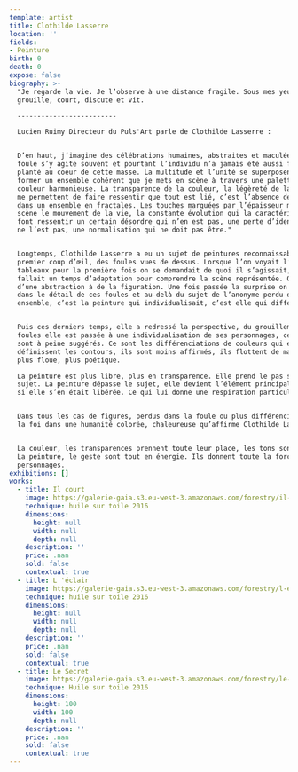 ```yaml
---
template: artist
title: Clothilde Lasserre
location: ''
fields:
- Peinture
birth: 0
death: 0
expose: false
biography: >-
  "Je regarde la vie. Je l’observe à une distance fragile. Sous mes yeux, ça
  grouille, court, discute et vit.

  -------------------------

  Lucien Ruimy Directeur du Puls'Art parle de Clothilde Lasserre : 


  D’en haut, j’imagine des célébrations humaines, abstraites et maculées. La
  foule s’y agite souvent et pourtant l’individu n’a jamais été aussi flagrant,
  planté au coeur de cette masse. La multitude et l’unité se superposent pour
  former un ensemble cohérent que je mets en scène à travers une palette de
  couleur harmonieuse. La transparence de la couleur, la légèreté de la touche
  me permettent de faire ressentir que tout est lié, c’est l’absence de hasard
  dans un ensemble en fractales. Les touches marquées par l’épaisseur mettent en
  scène le mouvement de la vie, la constante évolution qui la caractérise. Elles
  font ressentir un certain désordre qui n’en est pas, une perte d’identité qui
  ne l’est pas, une normalisation qui ne doit pas être."


  Longtemps, Clothilde Lasserre a eu un sujet de peintures reconnaissables au
  premier coup d’œil, des foules vues de dessus. Lorsque l’on voyait l’un de ses
  tableaux pour la première fois on se demandait de quoi il s’agissait, il
  fallait un temps d’adaptation pour comprendre la scène représentée. On passait
  d’une abstraction à de la figuration. Une fois passée la surprise on allait
  dans le détail de ces foules et au-delà du sujet de l’anonyme perdu dans un
  ensemble, c’est la peinture qui individualisait, c’est elle qui différenciait.


  Puis ces derniers temps, elle a redressé la perspective, du grouillement des
  foules elle est passée à une individualisation de ses personnages, ceux-ci
  sont à peine suggérés. Ce sont les différenciations de couleurs qui en
  définissent les contours, ils sont moins affirmés, ils flottent de manière
  plus floue, plus poétique.

  La peinture est plus libre, plus en transparence. Elle prend le pas sur le
  sujet. La peinture dépasse le sujet, elle devient l’élément principal, comme
  si elle s’en était libérée. Ce qui lui donne une respiration particulière.


  Dans tous les cas de figures, perdus dans la foule ou plus différenciée c’est
  la foi dans une humanité colorée, chaleureuse qu’affirme Clothilde Lasserre.


  La couleur, les transparences prennent toute leur place, les tons sont chauds.
  La peinture, le geste sont tout en énergie. Ils donnent toute la force aux
  personnages.
exhibitions: []
works:
  - title: Il court
    image: https://galerie-gaia.s3.eu-west-3.amazonaws.com/forestry/il-court.jpg
    technique: huile sur toile 2016
    dimensions:
      height: null
      width: null
      depth: null
    description: ''
    price: .nan
    sold: false
    contextual: true
  - title: L 'éclair
    image: https://galerie-gaia.s3.eu-west-3.amazonaws.com/forestry/l-eclair.jpg
    technique: huile sur toile 2016
    dimensions:
      height: null
      width: null
      depth: null
    description: ''
    price: .nan
    sold: false
    contextual: true
  - title: Le Secret
    image: https://galerie-gaia.s3.eu-west-3.amazonaws.com/forestry/le-secret.jpg
    technique: Huile sur toile 2016
    dimensions:
      height: 100
      width: 100
      depth: null
    description: ''
    price: .nan
    sold: false
    contextual: true
---
```



